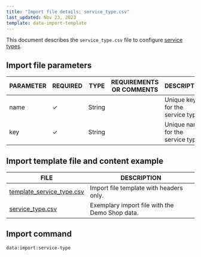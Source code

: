 ```yaml
---
title: "Import file details: service_type.csv"
last_updated: Nov 23, 2023
template: data-import-template
---
```


This document describes the `service_type.csv` file to configure [service types](/docs/pbc/all/service-point-management/{{page.version}}/unified-commerce/service-points-feature-overview.html).

## Import file parameters

| PARAMETER | REQUIRED | TYPE | REQUIREMENTS OR COMMENTS | DESCRIPTION |
| --- | --- | --- | --- | --- |
| name   | ✓ | String    |   | Unique key for the service type.   |
| key    | ✓ | String    |   | Unique name for the service type.  |


## Import template file and content example

| FILE | DESCRIPTION |
| --- | --- |
| [template_service_type.csv](https://spryker.s3.eu-central-1.amazonaws.com/docs/pbc/all/service-point-management/unified-commerce/import-and-export-data/service_type.csv.md/template_service_type.csv) | Import file template with headers only. |
| [service_type.csv](https://spryker.s3.eu-central-1.amazonaws.com/docs/pbc/all/service-point-management/unified-commerce/import-and-export-data/service_type.csv.md/service_type.csv) | Exemplary import file with the Demo Shop data. |

## Import command

```bash
data:import:service-type
```
